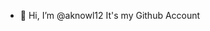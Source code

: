 - 👋 Hi, I’m @aknowl12
It's my Github Account

<!---
aknowl12/aknowl12 is a ✨ special ✨ repository because its `README.md` (this file) appears on your GitHub profile.
You can click the Preview link to take a look at your changes.
--->
